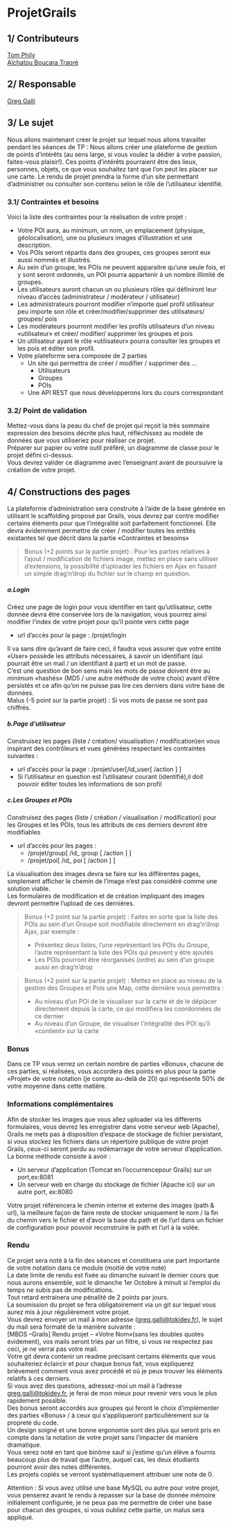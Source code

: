 # ProjetGrails

## 1/ Contributeurs

[Tom Phily](https://github.com/PhilyT)  
[Aïchatou Boucara Traoré](https://github.com/boucara)

## 2/ Responsable

[Greg Galli]()

## 3/ Le sujet

Nous allons maintenant créer le projet sur lequel nous allons travailler pendant les séances de TP : 
Nous allons créer une plateforme de gestion de points d’intérêts (au sens large, si vous voulez la dédier à votre passion, faites-vous plaisir!).
Ces points d’intérêts pourraient être des lieux, personnes, objets, ce que vous souhaitez tant que l’on peut les placer sur une carte.
Le rendu de projet prendra la forme d’un site permettant d’administrer ou consulter son contenu selon le rôle de l’utilisateur identifié.

### 3.1/ Contraintes et besoins

Voici la liste des contraintes pour la réalisation de votre projet :
- Votre POI aura, au minimum, un nom, un emplacement (physique, géolocalisation), une ou plusieurs images d’illustration et une description.
- Vos POIs seront répartis dans des groupes, ces groupes seront eux aussi nommés et illustrés.
- Au sein d’un groupe, les POIs ne peuvent apparaitre qu’une seule fois, et y sont seront ordonnés, un POI pourra appartenir à un nombre illimité de groupes.
- Les utilisateurs auront chacun un ou plusieurs rôles qui définiront leur niveau d’accès (administrateur / modérateur / utilisateur) 
- Les administrateurs pourront modifier n’importe quel profil utilisateur peu importe son rôle et créer/modifier/supprimer des utilisateurs/ groupes/ pois
- Les modérateurs pourront modifier les profils utilisateurs d’un niveau «utilisateur» et créer/ modifier/ supprimer les groupes et pois
- Un utilisateur ayant le rôle «utilisateur» pourra consulter les groupes et les pois et éditer son profil.
- Votre plateforme sera composée de 2 parties 
  - Un site qui permettra de créer / modifier / supprimer des ...
    - Utilisateurs
    - Groupes
    - POIs
  - Une API REST que nous développerons lors du cours correspondant
  
### 3.2/ Point de validation

Mettez-vous dans la peau du chef de projet qui reçoit la très sommaire expression des besoins décrite plus haut, réfléchissez au modèle de données que vous utiliseriez pour réaliser ce projet.  
Préparer sur papier ou votre outil préféré, un diagramme de classe pour le projet défini ci-dessus.  
Vous devrez valider ce diagramme avec l’enseignant avant de poursuivre la création de votre projet.

## 4/ Constructions des pages

La plateforme d’administration sera construite à l’aide de la base générée en utilisant le scaffolding proposé par Grails, vous devrez par contre modifier certains éléments pour que l’intégralité soit parfaitement fonctionnel.
Elle devra évidemment permettre de créer / modifier toutes les entités existantes tel que décrit dans la partie «Contraintes et besoins»

> Bonus (+2 points sur la partie projet) : Pour les parties relatives à l’ajout / modification de fichiers image, mettez en place sans utiliser d’extensions, la possibilité d’uploader les fichiers en Ajax en faisant un simple drag’n’drop du fichier sur le champ en question.

##### a.Login

Créez une page de login pour vous identifier en tant qu’utilisateur, cette donnée devra être conservée lors de la navigation, vous pourrez ainsi modifier l’index de votre projet pour qu’il pointe vers cette page
- url d’accès pour la page : /projet/login

Il va sans dire qu’avant de faire ceci, il faudra vous assurer que votre entité «User» possède les attributs nécessaires, à savoir un identifiant (qui pourrait être un mail / un identifiant à part) et un mot de passe.  
C’est une question de bon sens mais les mots de passe doivent être au minimum «hashés» (MD5 / une autre méthode de votre choix) avant d’être persistés et ce afin qu’on ne puisse pas lire ces derniers dans votre base de données.  
Malus (-5 point sur la partie projet) : Si vos mots de passe ne sont pas chiffrés.

##### b.Page d’utilisateur

Construisez les pages (liste / création/ visualisation / modification)en vous inspirant des contrôleurs et vues générées respectant les contraintes suivantes :
- url d’accès pour la page : /projet/user[/id_user[ /action ] ] 
- Si l’utilisateur en question est l’utilisateur courant (identifié),il doit pouvoir éditer toutes les informations de son profil

##### c.Les Groupes et POIs

Construisez des pages (liste / création / visualisation / modification) pour les Groupes et les POIs, tous les attributs de ces derniers devront être modifiables 
- url d’accès pour les pages : 
    - /projet/group[ /id_ group [ /action ] ]
    - /projet/poi[ /id_ poi [ /action ] ]
    
La visualisation des images devra se faire sur les différentes pages, simplement afficher le chemin de l’image n’est pas considéré comme une solution viable.  
Les formulaires de modification et de création impliquant des images devront permettre l’upload de ces dernières.
> Bonus (+2 point sur la partie projet) : Faites en sorte que la liste des POIs au sein d’un Groupe soit modifiable directement en drag’n’drop Ajax, par exemple :
> - Présentez deux listes, l’une représentant les POIs du Groupe, l’autre représentant la liste des POIs qui peuvent y être ajoutés
> - Les POIs pourront être réorganisés (ordre) au sein d’un groupe aussi en drag’n’drop

>Bonus (+2 point sur la partie projet) : Mettez en place au niveau de la gestion des Groupes et Pois une Map, cette dernière vous permettra :
> - Au niveau d’un POI de le visualiser sur la carte et de le déplacer directement depuis la carte, ce qui modifiera les coordonnées de ce dernier
> - Au niveau d’un Groupe, de visualiser l’intégralité des POI qu’il «contient» sur la carte

### Bonus

Dans ce TP vous verrez un certain nombre de parties «Bonus», chacune de ces parties, si réalisées, vous accordera des points en plus pour la partie «Projet» de votre notation (je compte au-delà de 20) qui représente 50% de votre moyenne dans cette matière. 

### Informations complémentaires

Afin de stocker les images que vous allez uploader via les différents formulaires, vous devrez les enregistrer dans votre serveur web (Apache), Grails ne mets pas à disposition d’espace de stockage de fichier persistant, si vous stockez les fichiers dans un répertoire publique de votre projet Grails, ceux-ci seront perdu au redémarrage de votre serveur d’application.  
La bonne méthode consiste à avoir :
- Un serveur d’application (Tomcat en l’occurrencepour Grails) sur un port,ex:8081
- Un serveur web en charge du stockage de fichier (Apache ici) sur un autre port, ex:8080  

Votre projet référencera le chemin interne et externe des images (path & url), la meilleure façon de faire reste de stocker uniquement le nom / la fin du chemin vers le fichier et d’avoir la base du path et de l’url dans un fichier de configuration pour pouvoir reconstruire le path et l’url à la volée.  

### Rendu

Ce projet sera noté à la fin des séances et constituera une part importante de votre notation dans ce module (moitié de votre note)  
La date limite de rendu est fixée au dimanche suivant le dernier cours que nous aurons ensemble, soit le dimanche 1er Octobre à minuit si l’emploi du temps ne subis pas de modifications.  
Tout retard entrainera une pénalité de 2 points par jours.  
La soumission du projet se fera obligatoirement via un git sur lequel vous aurez mis à jour régulièrement votre projet.  
Vous devrez envoyer un mail à mon adresse (greg.galli@tokidev.fr), le sujet du mail sera formaté de la manière suivante :  
[MBDS –Grails] Rendu projet – «Votre Nom»(sans les doubles quotes évidement), vos mails seront triés par un filtre, si vous ne respectez pas ceci, je ne verrai pas votre mail.  
Votre git devra contenir un readme précisant certains éléments que vous souhaiteriez éclaircir et 
pour chaque bonus fait, vous expliquerez brièvement comment vous avez procédé et où je peux trouver les éléments relatifs à ces derniers.  
Si vous avez des questions, adressez-moi un mail à l’adresse greg.galli@tokidev.fr, je ferai de mon mieux pour revenir vers vous le plus rapidement possible.  
Des bonus seront accordés aux groupes qui feront le choix d’implémenter des parties «Bonus» / à ceux qui s’appliqueront particulièrement sur la propreté du code.  
Un design soigné et une bonne ergonomie sont des plus qui seront pris en compte dans la notation de votre projet sans l’impacter de manière dramatique.  
Vous serez noté en tant que binôme sauf si j’estime qu’un élève a fournis beaucoup plus de travail que l’autre, auquel cas, les deux étudiants pourront avoir des notes différentes.  
Les projets copiés se verront systématiquement attribuer une note de 0. 
   
Attention : Si vous avez utilisé une base MySQL ou autre pour votre projet, vous penserez avant le rendu à repasser sur la base de donnée mémoire initialement configurée, je ne peux pas me permettre de créer une base pour chacun des groupes, si vous oubliez cette partie, un malus sera appliqué.
